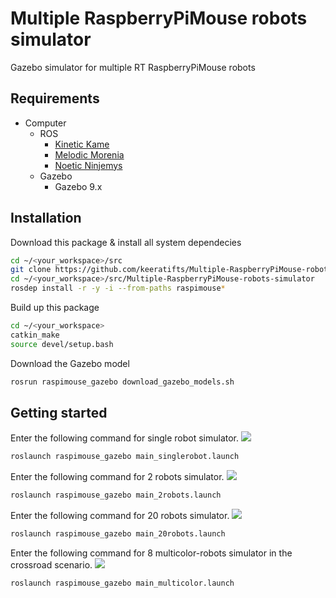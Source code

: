 # Multiple RaspberryPiMouse robots simulator
Gazebo simulator for multiple RT RaspberryPiMouse robots

## Requirements

- Computer
  - ROS
    - [Kinetic Kame](http://wiki.ros.org/kinetic/Installation/Ubuntu)
    - [Melodic Morenia](http://wiki.ros.org/melodic/Installation/Ubuntu)
    - [Noetic Ninjemys](http://wiki.ros.org/noetic/Installation/Ubuntu)
  - Gazebo
    - Gazebo 9.x

## Installation

Download this package & install all system dependecies
```sh
cd ~/<your_workspace>/src
git clone https://github.com/keeratifts/Multiple-RaspberryPiMouse-robots-simulator.git
cd ~/<your_workspace>/src/Multiple-RaspberryPiMouse-robots-simulator
rosdep install -r -y -i --from-paths raspimouse*
```
Build up this package
```sh
cd ~/<your_workspace>
catkin_make
source devel/setup.bash
```
Download the Gazebo model
```sh
rosrun raspimouse_gazebo download_gazebo_models.sh
```

## Getting started
Enter the following command for single robot simulator.
<img src= https://user-images.githubusercontent.com/76491592/163380533-5103b6ea-b992-492e-9933-5321be3ad36c.png>
```sh
roslaunch raspimouse_gazebo main_singlerobot.launch 
```
Enter the following command for 2 robots simulator.
<img src= https://user-images.githubusercontent.com/76491592/163373737-49ad4113-e28f-4b1a-8045-f6bcfc0de880.png>
```sh
roslaunch raspimouse_gazebo main_2robots.launch
```
Enter the following command for 20 robots simulator.
<img src= https://user-images.githubusercontent.com/76491592/163380538-98233b19-4b15-424c-88c8-25b922b0ae73.png>
```sh
roslaunch raspimouse_gazebo main_20robots.launch
```
Enter the following command for 8 multicolor-robots simulator in the crossroad scenario.
<img src= https://user-images.githubusercontent.com/76491592/163380323-3e26d3a3-fa07-47b1-ad64-1b29eac75bc6.png>
```sh
roslaunch raspimouse_gazebo main_multicolor.launch 
```



